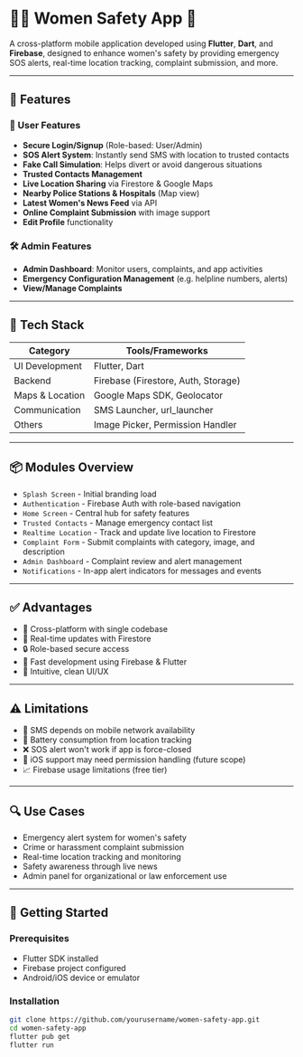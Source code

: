 # 👩‍💼 Women Safety App 🚨

A cross-platform mobile application developed using **Flutter**, **Dart**, and **Firebase**, designed to enhance women's safety by providing emergency SOS alerts, real-time location tracking, complaint submission, and more.

---

## 📱 Features

### 👤 User Features
- **Secure Login/Signup** (Role-based: User/Admin)
- **SOS Alert System**: Instantly send SMS with location to trusted contacts
- **Fake Call Simulation**: Helps divert or avoid dangerous situations
- **Trusted Contacts Management**
- **Live Location Sharing** via Firestore & Google Maps
- **Nearby Police Stations & Hospitals** (Map view)
- **Latest Women's News Feed** via API
- **Online Complaint Submission** with image support
- **Edit Profile** functionality

### 🛠️ Admin Features
- **Admin Dashboard**: Monitor users, complaints, and app activities
- **Emergency Configuration Management** (e.g. helpline numbers, alerts)
- **View/Manage Complaints**

---

## 🧰 Tech Stack

| Category        | Tools/Frameworks                    |
|----------------|-------------------------------------|
| UI Development | Flutter, Dart                       |
| Backend        | Firebase (Firestore, Auth, Storage) |
| Maps & Location| Google Maps SDK, Geolocator         |
| Communication  | SMS Launcher, url_launcher          |
| Others         | Image Picker, Permission Handler    |

---

## 📦 Modules Overview

- `Splash Screen` - Initial branding load
- `Authentication` - Firebase Auth with role-based navigation
- `Home Screen` - Central hub for safety features
- `Trusted Contacts` - Manage emergency contact list
- `Realtime Location` - Track and update live location to Firestore
- `Complaint Form` - Submit complaints with category, image, and description
- `Admin Dashboard` - Complaint review and alert management
- `Notifications` - In-app alert indicators for messages and events

---

## ✅ Advantages

- 🔁 Cross-platform with single codebase
- 📡 Real-time updates with Firestore
- 🔒 Role-based secure access
- 🚀 Fast development using Firebase & Flutter
- 🧭 Intuitive, clean UI/UX

---

## ⚠️ Limitations

- 📶 SMS depends on mobile network availability
- 🔋 Battery consumption from location tracking
- ❌ SOS alert won't work if app is force-closed
- 🍎 iOS support may need permission handling (future scope)
- 📈 Firebase usage limitations (free tier)

---

## 🔍 Use Cases

- Emergency alert system for women's safety
- Crime or harassment complaint submission
- Real-time location tracking and monitoring
- Safety awareness through live news
- Admin panel for organizational or law enforcement use

---

## 🚀 Getting Started

### Prerequisites
- Flutter SDK installed
- Firebase project configured
- Android/iOS device or emulator

### Installation

```bash
git clone https://github.com/yourusername/women-safety-app.git
cd women-safety-app
flutter pub get
flutter run
